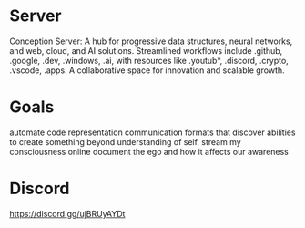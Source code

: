 # Server
Conception Server: 
A hub for progressive data structures, neural networks, and web, cloud, and AI solutions. 
Streamlined workflows include 
.github, 
.google, 
.dev, 
.windows, 
.ai, 
with resources like 
.youtub*, 
.discord, 
.crypto, 
.vscode, 
.apps. 
A collaborative space for innovation and scalable growth.

# Goals
automate code representation communication formats that discover abilities to create something beyond understanding of self.
stream my consciousness online
document the ego and how it affects our awareness

# Discord
https://discord.gg/ujBRUyAYDt
